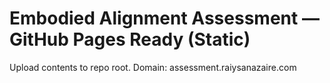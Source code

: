 # Embodied Alignment Assessment — GitHub Pages Ready (Static)
Upload contents to repo root. Domain: assessment.raiysanazaire.com
